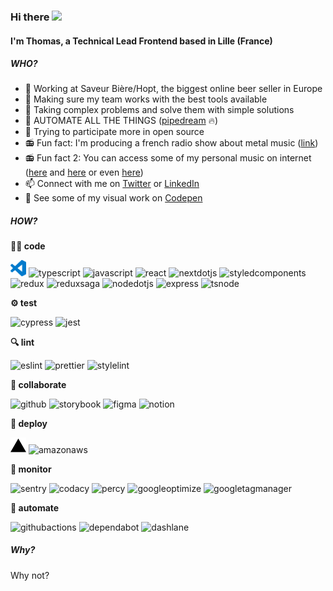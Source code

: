 ### Hi there <img src="https://media.giphy.com/media/hvRJCLFzcasrR4ia7z/giphy.gif" width="25px">

#### I'm Thomas, a Technical Lead Frontend based in Lille (France)

##### WHO?

- 🍻 Working at Saveur Bière/Hopt, the biggest online beer seller in Europe
- 🤝 Making sure my team works with the best tools available
- 🤔 Taking complex problems and solve them with simple solutions
- 🎉 AUTOMATE ALL THE THINGS ([pipedream](https://pipedream.com/) 🔥)
- 🚀 Trying to participate more in open source
- 📻 Fun fact: I'm producing a french radio show about metal music ([link][RMDW])
- 📻 Fun fact 2: You can access some of my personal music on internet ([here][tbspotify] and [here][tbsc] or even [here][mcsc])
- 📫 Connect with me on [Twitter][twitter] or [LinkedIn][linkedin]
- 💅 See some of my visual work on [Codepen][codepen]

##### HOW?

**🧑‍💻 code**

<img width="25px" src="https://raw.githubusercontent.com/simple-icons/simple-icons/develop/icons/visualstudiocode.svg" alt='visualstudiocode' title='visualstudiocode' />
<img width="25px" src="https://raw.githubusercontent.com/simple-icons/simple-icons/develop/icons/typescript.svg" alt='typescript'  title='typescript' />
<img width="25px" src="https://raw.githubusercontent.com/simple-icons/simple-icons/develop/icons/javascript.svg" alt='javascript' title='javascript' />
<img width="25px" src="https://raw.githubusercontent.com/simple-icons/simple-icons/develop/icons/react.svg" alt='react'  title='react' />
<img width="25px" src="https://raw.githubusercontent.com/simple-icons/simple-icons/develop/icons/nextdotjs.svg" alt='nextdotjs' title='nextdotjs' />
<img width="25px" src="https://raw.githubusercontent.com/simple-icons/simple-icons/develop/icons/styledcomponents.svg" alt='styledcomponents' title='styledcomponents' />
<img width="25px" src="https://raw.githubusercontent.com/simple-icons/simple-icons/develop/icons/redux.svg" alt='redux' title='redux' />
<img width="25px" src="https://raw.githubusercontent.com/simple-icons/simple-icons/develop/icons/reduxsaga.svg" alt='reduxsaga'  title='reduxsaga' />
<img width="25px" src="https://raw.githubusercontent.com/simple-icons/simple-icons/develop/icons/nodedotjs.svg" alt='nodedotjs' title='nodedotjs' />
<img width="25px" src="https://raw.githubusercontent.com/simple-icons/simple-icons/develop/icons/express.svg" alt='express' title='express' />
<img width="25px" src="https://raw.githubusercontent.com/simple-icons/simple-icons/develop/icons/tsnode.svg" alt='tsnode' title='tsnode' />

**⚙️ test**

<img width="25px" src="https://raw.githubusercontent.com/simple-icons/simple-icons/develop/icons/cypress.svg" alt='cypress' title='cypress' />
<img width="25px" src="https://raw.githubusercontent.com/simple-icons/simple-icons/develop/icons/jest.svg" alt='jest' title='jest' />

**🔍 lint**

<img width="25px" src="https://raw.githubusercontent.com/simple-icons/simple-icons/develop/icons/eslint.svg" alt='eslint' title='eslint' />
<img width="25px" src="https://raw.githubusercontent.com/simple-icons/simple-icons/develop/icons/prettier.svg" alt='prettier' title='prettier' />
<img width="25px" src="https://raw.githubusercontent.com/simple-icons/simple-icons/develop/icons/stylelint.svg" alt='stylelint' title='stylelint' />

**🤝 collaborate**

<img width="25px" src="https://raw.githubusercontent.com/simple-icons/simple-icons/develop/icons/github.svg" alt='github' title='github' />
<img width="25px" src="https://raw.githubusercontent.com/simple-icons/simple-icons/develop/icons/storybook.svg" alt='storybook' title='storybook' />
<img width="25px" src="https://raw.githubusercontent.com/simple-icons/simple-icons/develop/icons/figma.svg" alt='figma' title='figma' />
<img width="25px" src="https://raw.githubusercontent.com/simple-icons/simple-icons/develop/icons/notion.svg" alt='notion' title='notion' />

**🚀 deploy**

<img width="25px" src="https://raw.githubusercontent.com/simple-icons/simple-icons/develop/icons/vercel.svg" alt='vercel' title='vercel' />
<img width="25px" src="https://raw.githubusercontent.com/simple-icons/simple-icons/develop/icons/amazonaws.svg" alt='amazonaws' title='amazonaws' />

**🚨 monitor**

<img width="25px" src="https://raw.githubusercontent.com/simple-icons/simple-icons/develop/icons/sentry.svg" alt='sentry' title='sentry' />
<img width="25px" src="https://raw.githubusercontent.com/simple-icons/simple-icons/develop/icons/codacy.svg" alt='codacy' title='codacy' />
<img width="25px" src="https://raw.githubusercontent.com/simple-icons/simple-icons/develop/icons/percy.svg" alt='percy' title='percy' />
<img width="25px" src="https://raw.githubusercontent.com/simple-icons/simple-icons/develop/icons/googleoptimize.svg" alt='googleoptimize' title='googleoptimize' />
<img width="25px" src="https://raw.githubusercontent.com/simple-icons/simple-icons/develop/icons/googletagmanager.svg" alt='googletagmanager' title='googletagmanager' />

**🤖 automate**

<img width="25px" src="https://raw.githubusercontent.com/simple-icons/simple-icons/develop/icons/githubactions.svg" alt='githubactions' title='githubactions' />
<img width="25px" src="https://raw.githubusercontent.com/simple-icons/simple-icons/develop/icons/dependabot.svg" alt='dependabot' title='dependabot' />
<img width="25px" src="https://raw.githubusercontent.com/simple-icons/simple-icons/develop/icons/dashlane.svg" alt='dashlane' title='dashlane' />


##### Why?

Why not?

[RMDW]: https://open.spotify.com/show/2mMV1ZaQxrCi8NXwtmEwTv?si=a79bb64eeeed4c73
[twitter]: https://twitter.com/tombek
[linkedin]: https://www.linkedin.com/in/thomas-bekaert/
[codepen]: https://codepen.io/tbekaert
[tbspotify]: https://open.spotify.com/artist/3QATmlzrKWh8pfRtSN9WX3?si=nWZx6-F5QyuGtNit6oqEOg
[tbsc]: https://soundcloud.com/tom-bisley
[mcsc]: https://soundcloud.com/wearemooncalf

<!-- https://codepen.io/sosuke/pen/Pjoqqp -->
